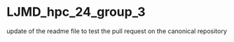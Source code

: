 # LJMD_hpc_24_group_3
update of the readme file to test the pull request on the canonical repository
